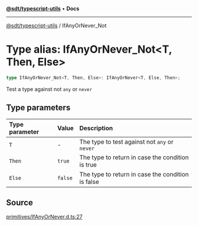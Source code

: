 [**@sdt/typescript-utils**](../README.md) • **Docs**

***

[@sdt/typescript-utils](../globals.md) / IfAnyOrNever\_Not

# Type alias: IfAnyOrNever\_Not\<T, Then, Else\>

```ts
type IfAnyOrNever_Not<T, Then, Else>: IfAnyOrNever<T, Else, Then>;
```

Test a type against not `any` or `never`

## Type parameters

| Type parameter | Value | Description |
| :------ | :------ | :------ |
| `T` | - | The type to test against not `any` or `never` |
| `Then` | `true` | The type to return in case the condition is true |
| `Else` | `false` | The type to return in case the condition is false |

## Source

[primitives/IfAnyOrNever.d.ts:27](https://github.com/sylvaindethier/typescript-utils/blob/b4bd497afc46fe47c24db22965f824eb3fdda8ec/types/primitives/IfAnyOrNever.d.ts#L27)
